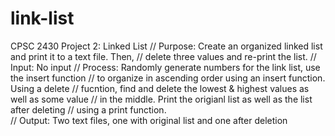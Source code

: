 # link-list
CPSC 2430 Project 2: Linked List
// Purpose: Create an organized linked list and print it to a text file. Then,
// delete three values and re-print the list.
// Input: No input
// Process: Randomly generate numbers for the link list, use the insert function
// to organize in ascending order using an insert function. Using a delete
// fucntion, find and delete the lowest & highest values as well as some value
// in the middle. Print the origianl list as well as the list after deleting
// using a print function.  
// Output: Two text files, one with original list and one after deletion
